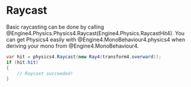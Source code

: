 # Raycast

Basic raycasting can be done by calling @Engine4.Physics.Physics4.Raycast(Engine4.Physics.RaycastHit4). You can get Physics4 easily with @Engine4.MonoBehaviour4.physics4 when deriving your mono from @Engine4.MonoBehaviour4.

```c#
var hit = physics4.Raycast(new Ray4(transform4.overward));
if (hit.hit)
{
    // Raycast succeeded!
}
```